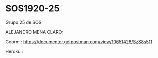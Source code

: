 # SOS1920-25
Grupo 25 de SOS

ALEJANDRO MENA CLARO:

Goorm : https://documenter.getpostman.com/view/10651428/SzS8s511

Heroku :
